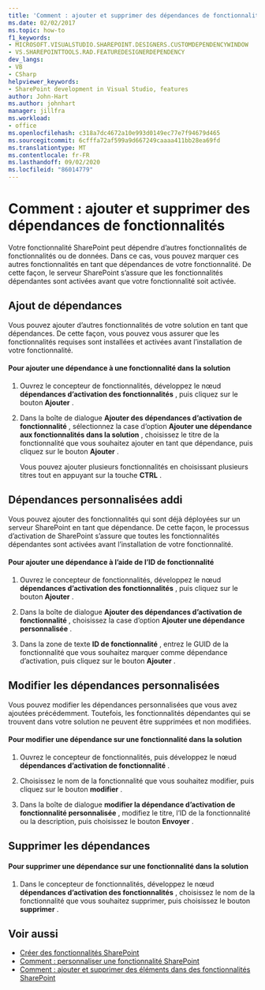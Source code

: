 ```yaml
---
title: 'Comment : ajouter et supprimer des dépendances de fonctionnalités | Microsoft Docs'
ms.date: 02/02/2017
ms.topic: how-to
f1_keywords:
- MICROSOFT.VISUALSTUDIO.SHAREPOINT.DESIGNERS.CUSTOMDEPENDENCYWINDOW
- VS.SHAREPOINTTOOLS.RAD.FEATUREDESIGNERDEPENDENCY
dev_langs:
- VB
- CSharp
helpviewer_keywords:
- SharePoint development in Visual Studio, features
author: John-Hart
ms.author: johnhart
manager: jillfra
ms.workload:
- office
ms.openlocfilehash: c318a7dc4672a10e993d0149ec77e7f94679d465
ms.sourcegitcommit: 6cfffa72af599a9d667249caaaa411bb28ea69fd
ms.translationtype: MT
ms.contentlocale: fr-FR
ms.lasthandoff: 09/02/2020
ms.locfileid: "86014779"
---
```

# <a name="how-to-add-and-remove-feature-dependencies"></a>Comment : ajouter et supprimer des dépendances de fonctionnalités
  Votre fonctionnalité SharePoint peut dépendre d’autres fonctionnalités de fonctionnalités ou de données. Dans ce cas, vous pouvez marquer ces autres fonctionnalités en tant que dépendances de votre fonctionnalité. De cette façon, le serveur SharePoint s’assure que les fonctionnalités dépendantes sont activées avant que votre fonctionnalité soit activée.

## <a name="add-dependencies"></a>Ajout de dépendances
 Vous pouvez ajouter d’autres fonctionnalités de votre solution en tant que dépendances. De cette façon, vous pouvez vous assurer que les fonctionnalités requises sont installées et activées avant l’installation de votre fonctionnalité.

#### <a name="to-add-a-dependency-on-a-feature-in-the-solution"></a>Pour ajouter une dépendance à une fonctionnalité dans la solution

1. Ouvrez le concepteur de fonctionnalités, développez le nœud **dépendances d’activation des fonctionnalités** , puis cliquez sur le bouton **Ajouter** .

2. Dans la boîte de dialogue **Ajouter des dépendances d’activation de fonctionnalité** , sélectionnez la case d’option **Ajouter une dépendance aux fonctionnalités dans la solution** , choisissez le titre de la fonctionnalité que vous souhaitez ajouter en tant que dépendance, puis cliquez sur le bouton **Ajouter** .

     Vous pouvez ajouter plusieurs fonctionnalités en choisissant plusieurs titres tout en appuyant sur la touche **CTRL** .

## <a name="addi-custom-dependencies"></a>Dépendances personnalisées addi
 Vous pouvez ajouter des fonctionnalités qui sont déjà déployées sur un serveur SharePoint en tant que dépendance. De cette façon, le processus d’activation de SharePoint s’assure que toutes les fonctionnalités dépendantes sont activées avant l’installation de votre fonctionnalité.

#### <a name="to-add-a-dependency-by-the-feature-id"></a>Pour ajouter une dépendance à l’aide de l’ID de fonctionnalité

1. Ouvrez le concepteur de fonctionnalités, développez le nœud **dépendances d’activation des fonctionnalités** , puis cliquez sur le bouton **Ajouter** .

2. Dans la boîte de dialogue **Ajouter des dépendances d’activation de fonctionnalité** , choisissez la case d’option **Ajouter une dépendance personnalisée** .

3. Dans la zone de texte **ID de fonctionnalité** , entrez le GUID de la fonctionnalité que vous souhaitez marquer comme dépendance d’activation, puis cliquez sur le bouton **Ajouter** .

## <a name="edit-custom-dependencies"></a>Modifier les dépendances personnalisées
 Vous pouvez modifier les dépendances personnalisées que vous avez ajoutées précédemment. Toutefois, les fonctionnalités dépendantes qui se trouvent dans votre solution ne peuvent être supprimées et non modifiées.

#### <a name="to-change-a-dependency-on-a-feature-in-the-solution"></a>Pour modifier une dépendance sur une fonctionnalité dans la solution

1. Ouvrez le concepteur de fonctionnalités, puis développez le nœud **dépendances d’activation de fonctionnalité** .

2. Choisissez le nom de la fonctionnalité que vous souhaitez modifier, puis cliquez sur le bouton **modifier** .

3. Dans la boîte de dialogue **modifier la dépendance d’activation de fonctionnalité personnalisée** , modifiez le titre, l’ID de la fonctionnalité ou la description, puis choisissez le bouton **Envoyer** .

## <a name="remove-dependencies"></a>Supprimer les dépendances

#### <a name="to-remove-a-dependency-on-a-feature-in-the-solution"></a>Pour supprimer une dépendance sur une fonctionnalité dans la solution

1. Dans le concepteur de fonctionnalités, développez le nœud **dépendances d’activation des fonctionnalités** , choisissez le nom de la fonctionnalité que vous souhaitez supprimer, puis choisissez le bouton **supprimer** .

## <a name="see-also"></a>Voir aussi
- [Créer des fonctionnalités SharePoint](../sharepoint/creating-sharepoint-features.md)
- [Comment : personnaliser une fonctionnalité SharePoint](../sharepoint/how-to-customize-a-sharepoint-feature.md)
- [Comment : ajouter et supprimer des éléments dans des fonctionnalités SharePoint](../sharepoint/how-to-add-and-remove-items-to-sharepoint-features.md)
